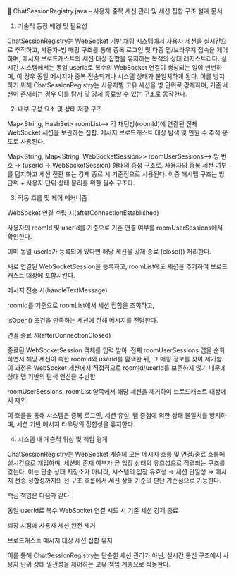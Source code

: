 📘 ChatSessionRegistry.java – 사용자 중복 세션 관리 및 세션 집합 구조 설계 문서

1. 기술적 등장 배경 및 필요성

ChatSessionRegistry는 WebSocket 기반 채팅 시스템에서 사용자 세션을 실시간으로 추적하고, 사용자-방 매핑 구조를 통해 중복 로그인 및 다중 탭/브라우저 접속을 제어하며, 메시지 브로드캐스트의 세션 대상 집합을 유지하는 목적의 상태 레지스트리다. 실시간 시스템에서는 동일 userId로 복수의 WebSocket 연결이 생성되는 일이 빈번하며, 이 경우 동일 메시지가 중복 전송되거나 시스템 상태가 불일치하게 된다. 이를 방지하기 위해 ChatSessionRegistry는 사용자별 고유 세션을 방 단위로 강제하며, 기존 세션이 존재하는 경우 이를 탐지 및 강제 종료할 수 있는 구조로 동작한다.

2. 내부 구성 요소 및 상태 저장 구조

Map<String, HashSet<WebSocketSession>> roomList⟶ 각 채팅방(roomId)에 연결된 전체 WebSocket 세션을 보관하는 집합. 메시지 브로드캐스트 대상 탐색 및 인원 수 추적 용도로 사용된다.

Map<String, Map<String, WebSocketSession>> roomUserSessions⟶ 방 번호 → (userId → WebSocketSession) 형태의 중첩 구조로, 사용자의 중복 세션 여부를 탐지하고 세션 전환 또는 강제 종료 시 기준점으로 사용된다. 이중 해시맵 구조는 방 단위 + 사용자 단위 상태 분리를 위한 필수 구조다.

3. 작동 흐름 및 제어 메커니즘

WebSocket 연결 수립 시(afterConnectionEstablished)

사용자의 roomId 및 userId를 기준으로 기존 연결 여부를 roomUserSessions에서 확인한다.

이미 동일 userId가 등록되어 있다면 해당 세션을 강제 종료 (close()) 처리한다.

새로 연결된 WebSocketSession을 등록하고, roomList에도 세션을 추가하여 브로드캐스트 대상에 포함시킨다.

메시지 전송 시(handleTextMessage)

roomId를 기준으로 roomList에서 세션 집합을 조회하고,

isOpen() 조건을 만족하는 세션에 한해 메시지를 전달한다.

연결 종료 시(afterConnectionClosed)

종료된 WebSocketSession 객체를 입력 받아, 전체 roomUserSessions 맵을 순회하면서 해당 세션이 속한 roomId와 userId를 탐색한 뒤, 그 매핑 정보를 찾아 제거함. 이 과정은 WebSocket 세션에서 직접적으로 roomId/userId를 보존하지 않기 때문에 상태 맵 기반의 탐색 연산을 수반함

roomUserSessions, roomList 양쪽에서 해당 세션을 제거하여 브로드캐스트 대상에서 제외

이 흐름을 통해 시스템은 중복 로그인, 세션 유실, 탭 중첩에 의한 상태 불일치를 방지하며, 세션 기반 메시지 라우팅의 정합성을 유지한다.

4. 시스템 내 계층적 위상 및 책임 경계

ChatSessionRegistry는 WebSocket 계층의 모든 메시지 흐름 및 연결/종료 흐름에 실시간으로 개입하며, 세션의 존재 여부가 곧 입장 상태의 유효성으로 직결되는 구조를 갖는다. 이는 단순 상태 저장소가 아니라, 시스템의 입장 유효성 → 세션 단일성 → 메시지 전송 정합성까지의 전 구조 흐름에서 세션 상태 기준의 판단 기준점으로 기능한다.

핵심 책임은 다음과 같다:

동일 userId로 복수 WebSocket 연결 시도 시 기존 세션 강제 종료

퇴장 시점에 사용자 세션 완전 제거

브로드캐스트 메시지 대상 세션 집합 유지

이를 통해 ChatSessionRegistry는 단순한 세션 관리가 아닌, 실시간 통신 구조에서 사용자 단위 상태 일관성을 제어하는 고유 책임 계층으로 작동한다.
